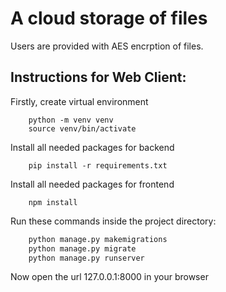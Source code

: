# A cloud storage of files

Users are provided with AES encrption of files. <br /> 

## Instructions for Web Client:

Firstly, create virtual environment
```
	python -m venv venv
	source venv/bin/activate
```

Install all needed packages for backend

```
    pip install -r requirements.txt
```

Install all needed packages for frontend

```
    npm install
```

Run these commands inside the project directory:
```python
	python manage.py makemigrations
	python manage.py migrate
	python manage.py runserver
```

Now open the url 127.0.0.1:8000 in your browser
